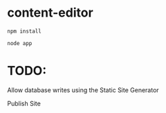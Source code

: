 content-editor
==============

```console
npm install
```
```console
node app
```

TODO:
==============
Allow database writes using the Static Site Generator

Publish Site

